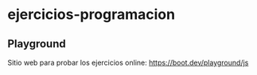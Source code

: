 # ejercicios-programacion

## Playground

Sitio web para probar los ejercicios online:
<https://boot.dev/playground/js>
